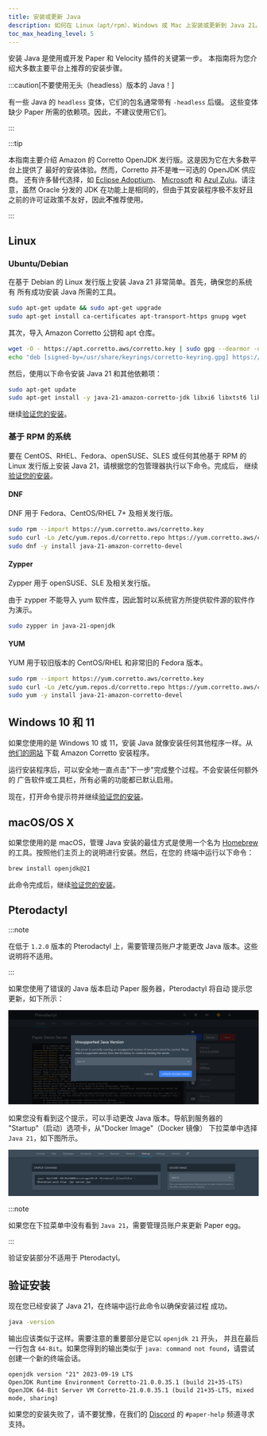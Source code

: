 ```yaml
---
title: 安装或更新 Java
description: 如何在 Linux（apt/rpm）、Windows 或 Mac 上安装或更新到 Java 21。
toc_max_heading_level: 5
---
```


安装 Java 是使用或开发 Paper 和 Velocity 插件的关键第一步。
本指南将为您介绍大多数主要平台上推荐的安装步骤。

:::caution[不要使用无头（headless）版本的 Java！]

有一些 Java 的 `headless` 变体，它们的包名通常带有 `-headless` 后缀。
这些变体缺少 Paper 所需的依赖项。因此，不建议使用它们。

:::

:::tip

本指南主要介绍 Amazon 的 Corretto OpenJDK 发行版。这是因为它在大多数平台上提供了
最好的安装体验。然而，Corretto 并不是唯一可选的 OpenJDK 供应商。
还有许多替代选择，如 [Eclipse Adoptium](https://adoptium.net/)、
[Microsoft](https://www.microsoft.com/openjdk) 和
[Azul Zulu](https://www.azul.com/downloads/?package=jdk)。请注意，虽然 Oracle 分发的 JDK
在功能上是相同的，但由于其安装程序极不友好且之前的许可证政策不友好，因此**不**推荐使用。

:::

## Linux

### Ubuntu/Debian

在基于 Debian 的 Linux 发行版上安装 Java 21 非常简单。首先，确保您的系统有
所有成功安装 Java 所需的工具。

```bash
sudo apt-get update && sudo apt-get upgrade
sudo apt-get install ca-certificates apt-transport-https gnupg wget
```

其次，导入 Amazon Corretto 公钥和 apt 仓库。

```bash
wget -O - https://apt.corretto.aws/corretto.key | sudo gpg --dearmor -o /usr/share/keyrings/corretto-keyring.gpg && \
echo "deb [signed-by=/usr/share/keyrings/corretto-keyring.gpg] https://apt.corretto.aws stable main" | sudo tee /etc/apt/sources.list.d/corretto.list
```

然后，使用以下命令安装 Java 21 和其他依赖项：

```bash
sudo apt-get update
sudo apt-get install -y java-21-amazon-corretto-jdk libxi6 libxtst6 libxrender1
```

继续[验证您的安装](#验证安装)。

### 基于 RPM 的系统

要在 CentOS、RHEL、Fedora、openSUSE、SLES 或任何其他基于 RPM 的 Linux
发行版上安装 Java 21，请根据您的包管理器执行以下命令。完成后，
继续[验证您的安装](#验证安装)。

#### DNF

DNF 用于 Fedora、CentOS/RHEL 7+ 及相关发行版。

```bash
sudo rpm --import https://yum.corretto.aws/corretto.key
sudo curl -Lo /etc/yum.repos.d/corretto.repo https://yum.corretto.aws/corretto.repo
sudo dnf -y install java-21-amazon-corretto-devel
```

#### Zypper

Zypper 用于 openSUSE、SLE 及相关发行版。

由于 zypper 不能导入 yum 软件库，因此暂时以系统官方所提供软件源的软件作为演示。

```bash
sudo zypper in java-21-openjdk
```

#### YUM

YUM 用于较旧版本的 CentOS/RHEL 和非常旧的 Fedora 版本。

```bash
sudo rpm --import https://yum.corretto.aws/corretto.key
sudo curl -Lo /etc/yum.repos.d/corretto.repo https://yum.corretto.aws/corretto.repo
sudo yum -y install java-21-amazon-corretto-devel
```

## Windows 10 和 11

如果您使用的是 Windows 10 或 11，安装 Java 就像安装任何其他程序一样。从
[他们的网站](https://corretto.aws/downloads/latest/amazon-corretto-21-x64-windows-jdk.msi)
下载 Amazon Corretto 安装程序。

运行安装程序后，可以安全地一直点击"下一步"完成整个过程。不会安装任何额外的
广告软件或工具栏，所有必需的功能都已默认启用。

现在，打开命令提示符并继续[验证您的安装](#验证安装)。

## macOS/OS X

如果您使用的是 macOS，管理 Java 安装的最佳方式是使用一个名为
[Homebrew](https://brew.sh) 的工具。按照他们主页上的说明进行安装。然后，在您的
终端中运行以下命令：

```bash
brew install openjdk@21
```

此命令完成后，继续[验证您的安装](#验证安装)。

## Pterodactyl

:::note

在低于 `1.2.0` 版本的 Pterodactyl 上，需要管理员账户才能更改 Java
版本。这些说明将不适用。

:::

如果您使用了错误的 Java 版本启动 Paper 服务器，Pterodactyl 将自动
提示您更新，如下所示：

![Pterodactyl 自动提示](pterodactyl-prompt.png)

如果您没有看到这个提示，可以手动更改 Java 版本。导航到服务器的
"Startup"（启动）选项卡，从"Docker Image"（Docker 镜像）
下拉菜单中选择 `Java 21`，如下图所示。

![Pterodactyl 手动更改 Java 版本](pterodactyl-manual.png)

:::note

如果您在下拉菜单中没有看到 `Java 21`，需要管理员账户来更新 Paper egg。

:::

验证安装部分不适用于 Pterodactyl。

## 验证安装

现在您已经安装了 Java 21，在终端中运行此命令以确保安装过程
成功。

```bash
java -version
```

输出应该类似于这样。需要注意的重要部分是它以 `openjdk 21` 开头，
并且在最后一行包含 `64-Bit`。如果您得到的输出类似于
`java: command not found`，请尝试创建一个新的终端会话。

```
openjdk version "21" 2023-09-19 LTS
OpenJDK Runtime Environment Corretto-21.0.0.35.1 (build 21+35-LTS)
OpenJDK 64-Bit Server VM Corretto-21.0.0.35.1 (build 21+35-LTS, mixed mode, sharing)
```

如果您的安装失败了，请不要犹豫，在我们的 [Discord](https://discord.gg/papermc) 的
`#paper-help` 频道寻求支持。
